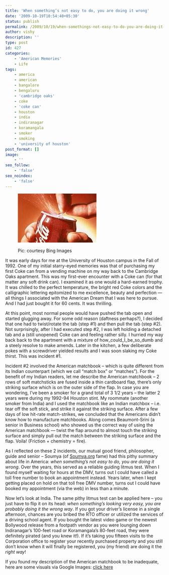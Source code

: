 ```yaml
---
title: 'When something’s not easy to do, you are doing it wrong'
date: '2009-10-19T10:54:40+05:30'
status: publish
permalink: /2009/10/19/when-somethings-not-easy-to-do-you-are-doing-it-wrong
author: vishy
description: ''
type: post
id: 427
categories: 
    - 'American Memories'
    - Life
tags:
    - america
    - american
    - bangalore
    - bengaluru
    - 'cambridge oaks'
    - coke
    - 'coke can'
    - houston
    - india
    - indiranagar
    - koramangala
    - smoker
    - smoking
    - 'university of houston'
post_format: []
image:
    - ''
seo_follow:
    - 'false'
seo_noindex:
    - 'false'
---
```

<figure aria-describedby="caption-attachment-1537" class="wp-caption alignleft" id="attachment_1537" style="width: 250px">

[![](../../../../uploads/2009/10/coke_can_opening.jpeg "coke_can_opening")](http://www.ulaar.com/wp-content/uploads/2009/10/coke_can_opening.jpeg)<figcaption class="wp-caption-text" id="caption-attachment-1537">Pic: courtesy Bing Images</figcaption></figure>

It was early days for me at the University of Houston campus in the Fall of 1992. One of my initial starry-eyed memories was that of purchasing my first Coke can from a vending machine on my way back to the Cambridge Oaks apartment. This was my first-ever encounter with a Coke can (for that matter any soft drink can). I examined it as one would a hard-earned trophy. It was chilled to the perfect temperature, the bright red Coke colors and the calligraphic lettering epitomized to me excellence, beauty and perfection — all things I associated with the American Dream that I was here to pursue. And I had just bought it for 60 cents. It was thrilling.

At this point, most normal people would have pushed the tab open and started glugging away. For some odd reason (daftness perhaps?), I decided that one had to twist/rotate the tab (step #1) and then pull the tab (step #2). Not surprisingly, after I had executed step #2, I was left holding a detached tab and a (still unopened) Coke can and feeling rather silly. I hurried my way back back to the apartment with a mixture of how\_could\_I\_be\_so\_dumb and a steely resolve to make amends. Later in the kitchen, a few deliberate pokes with a screwdriver yielded results and I was soon slaking my Coke thirst. This was incident #1.

Incident #2 involved the American matchbook – which is quite different from its Indian counterpart (which we call “match box” or “matches”). For the benefit of my Indian readers, let me describe the American matchbook – 2 rows of soft matchsticks are fused inside a thin cardboard flap, there’s only striking surface which is on the outer side of the flap. In case you are wondering, I’ve been a smoker for a grand total of 3 1/2 years – the latter 2 years were during my 1992-94 Houston stint. My roommate (another smoker from India) and I used the matchbook like an Indian matchbox – i.e. tear off the soft stick, and strike it against the striking surface. After a few days of low hit-rate match-strikes, we concluded that the Americans didn’t know how to manufacture matchbooks. Along comes Beaumont-Srini (a senior in Business school) who showed us the correct way of using the American matchbook — twist the flap around to almost touch the striking surface and simply pull out the match between the striking surface and the flap. Voila! (Friction + chemistry = fire).

As I reflected on these 2 incidents, our mutual good friend, philosopher, guide and senior – Soumya (of [Soumya.org](http://soumya.org) fame) had this pithy summary about life in America: *when something’s not easy to do, you are doing it wrong*. Over the years, this served as a reliable guiding litmus test. When I found myself waiting for hours at the DMV, turns out I could have called a toll free number to book an appointment instead. Years later, when I kept getting placed on hold on that toll free DMV number, turns out I could have booked my appointment (via the web) in less than a minute.

Now let’s look at India. The same pithy litmus test can be applied here – you just have to flip it on its head: *when something’s looking very easy, you are probably doing it the wrong way*. If you got your driver’s license in a single afternoon, chances are you bribed the RTO officer or utilized the services of a driving school agent. If you bought the latest video game or the newest Bollywood release from a footpath vendor as you were lounging down Indiranagar’s 100-feet road or Koramangala’s 80-feet road, they were definitely pirated (and you knew it!). If it’s taking you fifteen visits to the Corporation office to register your recently purchased property and you still don’t know when it will finally be registered, you (my friend) are doing it the *right way*!

If you found my description of the American matchbook to be inadequate, here are some visuals via Google Images: [click here](http://images.google.co.in/images?hl=en&source=hp&q=matchbook&btnG=Search+Images&gbv=2&aq=1&oq=matchboo)